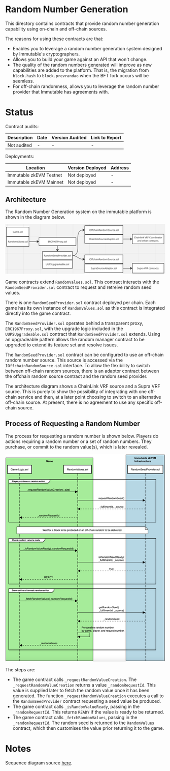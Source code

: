 # Random Number Generation

This directory contains contracts that provide random number generation capability using on-chain and off-chain sources. 

The reasons for using these contracts are that:

* Enables you to leverage a random number generation system designed by Immutable's cryptographers.
* Allows you to build your game against an API that won't change.
* The quality of the random numbers generated will improve as new capabilities are added to the platform. That is, the migration from ```block.hash``` to ```block.prevrandao``` when the BFT fork occurs will be seemless.
* For off-chain randomness, allows you to leverage the random number provider that Immutable has agreements with.

# Status

Contract audits:

| Description               | Date             |Version Audited  | Link to Report |
|---------------------------|------------------|-----------------|----------------|
| Not audited               | -                | -               | -              |

Deployments:

| Location                  | Version Deployed | Address |
|---------------------------|------------------|---------|
| Immutable zkEVM Testnet   | Not deployed     | -       |
| Immutable zkEVM Mainnet   | Not deployed     | -       |

## Architecture

The Random Number Generation system on the immutable platform is shown in the diagram below.

![Random number genration](./random-architecture.png)

Game contracts extend ```RandomValues.sol```. This contract interacts with the ```RandomSeedProvider.sol``` contract to request and retreive random seed values. 

There is one ```RandomSeedProvider.sol``` contract deployed per chain. Each game has its own instance of ```RandomValues.sol``` as this contract is integrated directly into the game contract. 

The ```RandomSeedProvider.sol``` operates behind a transparent proxy, ```ERC1967Proxy.sol```, with the upgrade
logic included in the ```UUPSUpgradeable.sol``` contract that ```RandomSeedProvider.sol``` extends. Using an upgradeable pattern allows the random manager contract to be upgraded to extend its feature set and resolve issues. 

The ```RandomSeedProvider.sol``` contract can be configured to use an off-chain random number source. This source is accessed via the ```IOffchainRandomSource.sol``` interface. To allow the flexibility to switch between off-chain random sources, there is an adaptor contract between the offchain random source contract and the random seed provider.

The architecture diagram shows a ChainLink VRF source and a Supra VRF source. This is purely to show the possibility of integrating with one off-chain service and then, at a later point choosing to switch to an alternative off-chain source. At present, there is no agreement to use any specific off-chain source.



## Process of Requesting a Random Number

The process for requesting a random number is shown below. Players do actions requiring a random number or a set of random numbers. They purchase, or commit to the random value(s), which is later revealed. 

![Random number genration](./random-sequence.png)

The steps are:

* The game contract calls ```_requestRandomValueCreation```.
The ```_requestRandomValueCreation``` returns a value ```_randomRequestId```. This value is supplied later to fetch the random value once it has been generated. The function ```_requestRandomValueCreation``` executes a call to the ```RandomSeedProvider``` contract requesting a seed value be produced.
* The game contract calls ```_isRandomValueReady```, passing in the ```_randomRequestId```. This returns ```READY``` if the value is ready to be returned.
* The game contract calls ```_fetchRandomValues```, passing in the ```_randomRequestId```. The random seed is returned to the ```RandomValues``` contract, which then customises the value prior returning it to the game.


# Notes

Sequence diagram source [here](https://sequencediagram.org/index.html#initialData=C4S2BsFMAICUEMB2ATA9gW2gOQK7oEaQBO0A4pIsfKKogFB0AO8RoAxiM4sAOZGo5G0AMTgQPABa8ikCtABU80vHSRFTFu05Jg0AETLV0ADKoeINgDoAzqnB7o8a2RWQNrC9u76EKDADV4cBxIaxs7Byc4fzoKZHctLmkBIVFxKXxgmEUASXR0HGB4TJgALwBrAFF-AFkAHUQcxAAzIidgIhw2YBwZdWYPDiSfJDR0AGVZZAAFfgA3EGRicPtHZ1ga2JQGPhToafB4AE9iaEZetgknUMdoNr9MeG6QWjpDSABaAD5YfwAuaAAfRkAEcQtZgL4xoEsgBhGTUF6IAAUgOsIFKkAAlHRft8NgDQeDIaMMJNIMhkTjfgAeD4fAlA5o4cDNEDgVTcHLIAA0QNsFzc7zpDP+QPuY1gkDBoWA3K28ToiFQwBgqDmp3ePIJAHV4GBoM1UCR4NBMqg2OVoMBUGaYIx+MguhToMbHIhXc1mh9LvqPRKMNbbYRoEsxBqZMhLDt+IJoLCJJBLXdSZg5kEQtAQM4Ecgjm9XPixYDs1CAhnIFL4HnUQH0FKZRDudT-PiagDS6nycgqzWGoDmaz2Zy5bz+QIiGxsbj-CLGR0QgXVHOxbBKgBBAAiAE0FTG9u9Q5Bw8RnAB6O6QDVBHOpxzPV7vIsAgeQYCXMvoGHg2uphvE5sZzbAEeDfT9u2RftBzZDkKFHPk0QnKcWzndtxS7KYgJ+MVplPWggmzGA62gRA8EIEgGnwI5oB4Vw+UYQ4TiIPlRkvRtdFIghliXSAVxfOtv1CPcGBEoA).